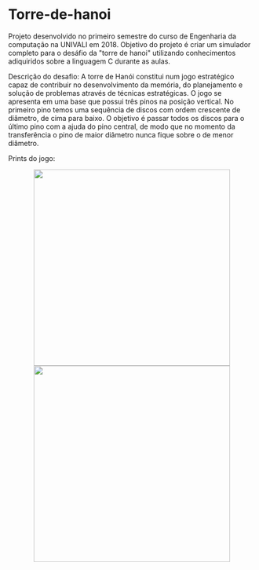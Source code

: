 # Torre-de-hanoi

Projeto desenvolvido no primeiro semestre do curso de Engenharia da computação na UNIVALI em 2018.
Objetivo do projeto é criar um simulador completo para o desáfio da "torre de hanoi" utilizando conhecimentos adiquiridos sobre a linguagem C durante as aulas. 

Descrição do desafio: 
A torre de Hanói constitui num jogo estratégico capaz de contribuir no desenvolvimento da memória, do planejamento e solução de problemas através de técnicas estratégicas. O jogo se apresenta em uma base que possui três pinos na posição vertical. No primeiro pino temos uma sequência de discos com ordem crescente de diâmetro, de cima para baixo. O objetivo é passar todos os discos para o último pino com a ajuda do pino central, de modo que no momento da transferência o pino de maior diâmetro nunca fique sobre o de menor diâmetro.

Prints do jogo:

<p align="center">
  <img width="400" src="https://user-images.githubusercontent.com/49033925/230744003-0673c19c-6487-41c2-97c9-520abcafabf4.png">
  <img width="400" src="https://user-images.githubusercontent.com/49033925/230743963-9d0d513b-f1a8-47ce-9087-792c34f37108.png">
</p>
